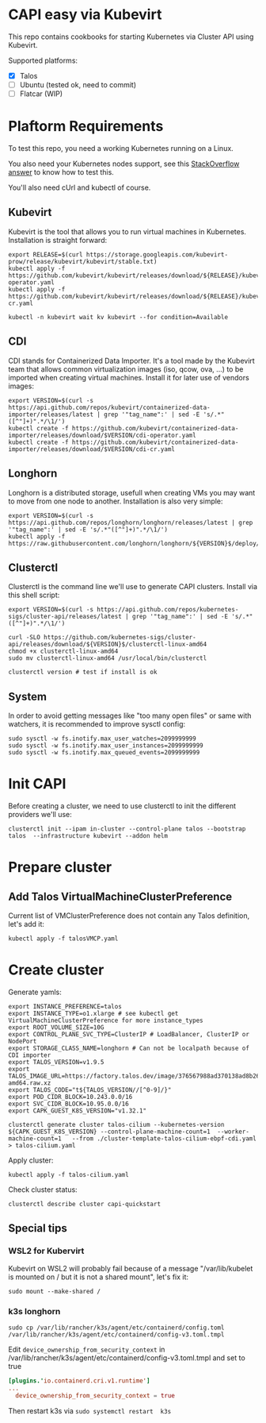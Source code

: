 # CAPI easy via Kubevirt

This repo contains cookbooks for starting Kubernetes via Cluster API using Kubevirt.

Supported platforms:
  - [x] Talos
  - [ ] Ubuntu (tested ok, need to commit)
  - [ ] Flatcar (WIP)

# Plaftorm Requirements

To test this repo, you need a working Kubernetes running on a Linux.

You also need your Kubernetes nodes support, see this [StackOverflow answer](https://stackoverflow.com/questions/11116704/check-if-vt-x-is-activated-without-having-to-reboot-in-linux#answer-51272679) to know how to test this.

You'll also need cUrl and kubectl of course.

## Kubevirt

Kubevirt is the tool that allows you to run virtual machines in Kubernetes. Installation is straight forward:
```shell
export RELEASE=$(curl https://storage.googleapis.com/kubevirt-prow/release/kubevirt/kubevirt/stable.txt)
kubectl apply -f https://github.com/kubevirt/kubevirt/releases/download/${RELEASE}/kubevirt-operator.yaml
kubectl apply -f https://github.com/kubevirt/kubevirt/releases/download/${RELEASE}/kubevirt-cr.yaml

kubectl -n kubevirt wait kv kubevirt --for condition=Available
```

## CDI

CDI stands for Containerized Data Importer. It's a tool made by the Kubevirt team that allows common virtualization images (iso, qcow, ova, ...) to be imported when creating virtual machines. Install it for later use of vendors images:
```shell
export VERSION=$(curl -s https://api.github.com/repos/kubevirt/containerized-data-importer/releases/latest | grep '"tag_name":' | sed -E 's/.*"([^"]+)".*/\1/')
kubectl create -f https://github.com/kubevirt/containerized-data-importer/releases/download/$VERSION/cdi-operator.yaml
kubectl create -f https://github.com/kubevirt/containerized-data-importer/releases/download/$VERSION/cdi-cr.yaml
```

## Longhorn

Longhorn is a distributed storage, usefull when creating VMs you may want to move from one node to another. Installation is also very simple:
```shell
export VERSION=$(curl -s https://api.github.com/repos/longhorn/longhorn/releases/latest | grep '"tag_name":' | sed -E 's/.*"([^"]+)".*/\1/')
kubectl apply -f https://raw.githubusercontent.com/longhorn/longhorn/${VERSION}$/deploy/longhorn.yaml
```

## Clusterctl

Clusterctl is the command line we'll use to generate CAPI clusters. Install via this shell script:
```shell
export VERSION=$(curl -s https://api.github.com/repos/kubernetes-sigs/cluster-api/releases/latest | grep '"tag_name":' | sed -E 's/.*"([^"]+)".*/\1/')

curl -SLO https://github.com/kubernetes-sigs/cluster-api/releases/download/${VERSION}$/clusterctl-linux-amd64
chmod +x clusterctl-linux-amd64
sudo mv clusterctl-linux-amd64 /usr/local/bin/clusterctl

clusterctl version # test if install is ok
```

## System

In order to avoid getting messages like "too many open files" or same with watchers, it is recommended to improve sysctl config: 
```shell
sudo sysctl -w fs.inotify.max_user_watches=2099999999
sudo sysctl -w fs.inotify.max_user_instances=2099999999
sudo sysctl -w fs.inotify.max_queued_events=2099999999
```

# Init CAPI

Before creating a cluster, we need to use clusterctl to init the different providers we'll use:
```shell
clusterctl init --ipam in-cluster --control-plane talos --bootstrap talos  --infrastructure kubevirt --addon helm
```

# Prepare cluster

## Add Talos VirtualMachineClusterPreference

Current list of VMClusterPreference does not contain any Talos definition, let's add it:

```shell
kubectl apply -f talosVMCP.yaml
```

# Create cluster

Generate yamls:
```shell
export INSTANCE_PREFERENCE=talos
export INSTANCE_TYPE=o1.xlarge # see kubectl get VirtualMachineClusterPreference for more instance_types
export ROOT_VOLUME_SIZE=10G
export CONTROL_PLANE_SVC_TYPE=ClusterIP # LoadBalancer, ClusterIP or NodePort
export STORAGE_CLASS_NAME=longhorn # Can not be localpath because of CDI importer
export TALOS_VERSION=v1.9.5
export TALOS_IMAGE_URL=https://factory.talos.dev/image/376567988ad370138ad8b2698212367b8edcb69b5fd68c80be1f2ec7d603b4ba/v1.9.5/openstack-amd64.raw.xz
export TALOS_CODE="t${TALOS_VERSION//[^0-9]/}"
export POD_CIDR_BLOCK=10.243.0.0/16
export SVC_CIDR_BLOCK=10.95.0.0/16
export CAPK_GUEST_K8S_VERSION="v1.32.1"

clusterctl generate cluster talos-cilium --kubernetes-version ${CAPK_GUEST_K8S_VERSION} --control-plane-machine-count=1  --worker-machine-count=1   --from ./cluster-template-talos-cilium-ebpf-cdi.yaml  > talos-cilium.yaml
```

Apply cluster:
```shell
kubectl apply -f talos-cilium.yaml
```

Check cluster status:
```shell
clusterctl describe cluster capi-quickstart
```

## Special tips

### WSL2 for Kubervirt

Kubevirt on WSL2 will probably fail because of a message "/var/lib/kubelet is mounted on / but it is not a shared mount", let's fix it:
```
sudo mount --make-shared /
```

### k3s longhorn

```
sudo cp /var/lib/rancher/k3s/agent/etc/containerd/config.toml /var/lib/rancher/k3s/agent/etc/containerd/config-v3.toml.tmpl
```

Edit `device_ownership_from_security_context` in /var/lib/rancher/k3s/agent/etc/containerd/config-v3.toml.tmpl and set to true

```toml
[plugins.'io.containerd.cri.v1.runtime']
...
  device_ownership_from_security_context = true
```

Then restart k3s via `sudo systemctl restart  k3s`
